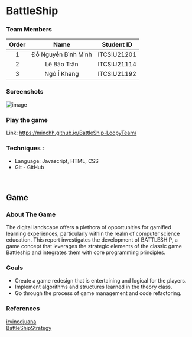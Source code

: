 # BattleShip

### Team Members

| Order |         Name          | Student ID  |
|:-----:|:---------------------:|:-----------:|
|   1   |   Đỗ Nguyễn Bình Minh    | ITCSIU21201 |
|   2   |   Lê Bảo Trân  | ITCSIU21114 |
|   3   |   Ngô Í Khang         | ITCSIU21192 |

### Screenshots
![image](https://github.com/Minchh/BattleShip-LoopyTeam/assets/93875876/84a57a84-0816-41eb-85ee-d4e821492c7a)


### Play the game
Link: https://minchh.github.io/BattleShip-LoopyTeam/

### Techniques :
- Language: Javascript, HTML, CSS
- Git - GitHub
<br />

## Game <a name="Game"></a>
### About The Game
The digital landscape offers a plethora of opportunities for gamified learning experiences, particularly within the realm of computer science education. This report investigates the development of BATTLESHIP, a game concept that leverages the strategic elements of the classic game Battleship and integrates them with core programming principles.
### Goals
- Create a game redesign that is entertaining and logical for the players.
- Implement algorithms and structures learned in the theory class.
- Go through the process of game management and code refactoring.
### References
[irvinodjuana](https://github.com/irvinodjuana/Battleship)
<br />
[BattleShipStrategy](http://www.datagenetics.com/blog/december32011/#google_vignette)
